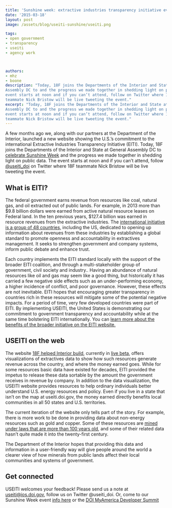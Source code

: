 ```yaml
---
title: 'Sunshine week: extractive industries transparency initiative event'
date: '2015-03-18'
layout: post
image: /assets/blog/useiti-sunshine/useiti.png

tags:
- open government
- transparency
- useiti
- agency work



authors:
- mhz
- boone
description: "Today, 18F joins the Departments of the Interior and State at General
Assembly DC to and the progress we made together in shedding light on public data. The
event starts at noon and if you can’t attend, follow on Twitter where 18F
teammate Nick Bristow will be live tweeting the event."
excerpt: "Today, 18F joins the Departments of the Interior and State at General
Assembly DC to and the progress we made together in shedding light on public data. The
event starts at noon and if you can’t attend, follow on Twitter where 18F
teammate Nick Bristow will be live tweeting the event."
---
```


A few months ago we, along with our partners at the Department of the
Interior, launched a new website showing the U.S.’s commitment to the
international Extractive Industries Transparency Initiative (EITI).
Today, 18F joins the Departments of the Interior and State at General
Assembly DC to [celebrate Sunshine
Week](https://www.eventbrite.com/e/celebrating-sunshine-week-shining-light-on-us-foreign-assistance-us-extractive-industries-tickets-16023629106)
and the progress we made together in shedding light on public data. The
event starts at noon and if you can’t attend, follow
[@useiti\_doi](https://twitter.com/useiti_doi) on Twitter where 18F
teammate Nick Bristow will be live tweeting the event.

## What is EITI?

The federal government earns revenue from resources like coal, natural
gas, and oil extracted out of public lands. For example, in 2013 more
than $9.8 billion dollars were earned from active natural resource
leases on Federal land. In the ten previous years, $127.4 billion was
earned in resource revenues from the extractive industries. The
[international initiative is a group of 48
countries,](https://eiti.org) including the US, dedicated to opening up
information about revenues from these industries by establishing a
global standard to promote openness and accountability in extractives
management. It seeks to strengthen government and company systems,
inform public debate and enhance trust.

Each country implements the EITI standard locally with the support of
the broader EITI coalition, and through a multi-stakeholder group of
government, civil society and industry.. Having an abundance of natural
resources like oil and gas may seem like a good thing, but historically
it has carried a few negative side effects such as an under-performing
economy, a higher incidence of conflict, and poor governance. However,
these effects are not inevitable. EITI hopes that encouraging greater
transparency in countries rich in these resources will mitigate some of
the potential negative impacts. For a period of time, very few developed
countries were part of EITI. By implementing USEITI, the United States
is demonstrating our commitment to government transparency and
accountability while at the same time bolstering EITI internationally.
You can [learn more about the benefits of the broader initiative on the
EITI
website](https://eiti.org/eiti/benefits)[.](https://eiti.org/eiti/benefits)

## USEITI on the web

The website [18F helped Interior build](https://useiti.doi.gov),
currently in [live beta](https://18f.gsa.gov/dashboard/stages/),
offers visualizations of extractives data to show how such resources
generate revenue across the country, and where the money earned goes.
While for some resources basic data have existed for decades, EITI
provided the impetus to release these data sortable by the amount the
government receives in revenue by company. In addition to the data
visualization, the USEITI website provides resources to help ordinary
individuals better understand U.S. energy resources and policy. Even if
you live in a state that isn’t on the map at useiti.doi.gov, the money
earned directly benefits local communities in all 50 states and U.S.
territories.

The current iteration of the website only tells part of the story. For
example, there is more work to be done in providing data about
non-energy resources such as gold and copper. Some of these resources
are [mined under laws that are more than 100 years
old](https://en.wikipedia.org/wiki/General_Mining_Act_of_1872), and some
of their related data hasn’t quite made it into the twenty-first
century.

The Department of the Interior hopes that providing this data and
information in a user-friendly way will give people around the world a
clearer view of how minerals from public lands affect their local
communities and systems of government.

## Get connected

USEITI welcomes your feedback! Please send us a note at
[useiti@ios.doi.gov](mailto:useiti@ios.doi.gov), follow us on Twitter
@useiti\_doi. Or, come to our Sunshine Week event [info here](https://www.eventbrite.com/e/celebrating-sunshine-week-shining-light-on-us-foreign-assistance-us-extractive-industries-tickets-16023629106) or the
[DOI MyAmerica Developer Summit](http://openglobe.github.io/myamerica-devsummit/)
